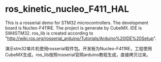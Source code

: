 # ros_kinetic_nucleo_F411_HAL
This is a rosserial demo for STM32 microcontrollers. The development board is Nucleo-F411RE. The project is generate by CubeMX. IDE is SW4STM32. ros_lib is created according to "http://wiki.ros.org/rosserial_arduino/Tutorials/Arduino%20IDE%20Setup".

演示stm32单片机使用rosserial软件包。开发板为Nucleo-F411RE，工程使用CubeMX生成，ros_lib按照rosserial官网arduino教程生成，直接拷贝过来。
